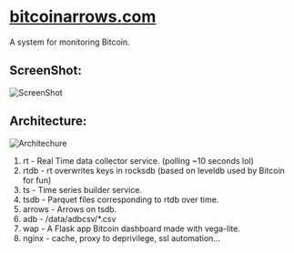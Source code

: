 # [bitcoinarrows.com](https://bitcoinarrows.com)

A system for monitoring Bitcoin.


## ScreenShot:
![ScreenShot](https://raw.github.com/JoelBondurant/bitcoinarrows/master/doc/img/bitcoin_arrows.png)

## Architecture:
![Architechure](https://raw.github.com/JoelBondurant/bitcoinarrows/master/doc/img/arch.jpg)

1. rt - Real Time data collector service. (polling ~10 seconds lol)
1. rtdb - rt overwrites keys in rocksdb (based on leveldb used by Bitcoin for fun)
1. ts - Time series builder service.
1. tsdb - Parquet files corresponding to rtdb over time.
1. arrows - Arrows on tsdb.
1. adb - /data/adbcsv/*.csv
1. wap - A Flask app Bitcoin dashboard made with vega-lite.
1. nginx - cache, proxy to deprivilege, ssl automation...

